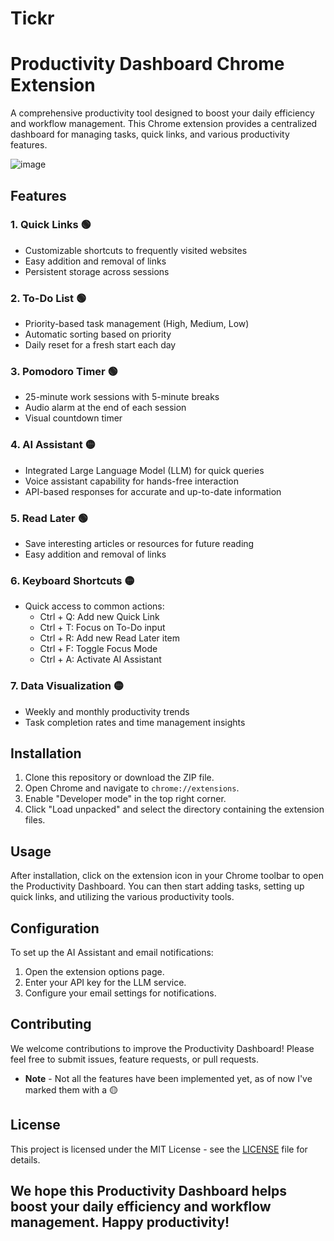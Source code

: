 # Tickr
# Productivity Dashboard Chrome Extension

A comprehensive productivity tool designed to boost your daily efficiency and workflow management. This Chrome extension provides a centralized dashboard for managing tasks, quick links, and various productivity features.

![image](https://github.com/user-attachments/assets/2b7a326b-d16c-4116-a231-ec29e504e9c0)

## Features

### 1. Quick Links 🟢
- Customizable shortcuts to frequently visited websites
- Easy addition and removal of links
- Persistent storage across sessions

### 2. To-Do List 🟢
- Priority-based task management (High, Medium, Low)
- Automatic sorting based on priority
- Daily reset for a fresh start each day

### 3. Pomodoro Timer 🟢
- 25-minute work sessions with 5-minute breaks
- Audio alarm at the end of each session
- Visual countdown timer

### 4. AI Assistant 🟡
- Integrated Large Language Model (LLM) for quick queries
- Voice assistant capability for hands-free interaction
- API-based responses for accurate and up-to-date information

### 5. Read Later 🟢
- Save interesting articles or resources for future reading
- Easy addition and removal of links

### 6. Keyboard Shortcuts 🟡
- Quick access to common actions:
  - Ctrl + Q: Add new Quick Link
  - Ctrl + T: Focus on To-Do input
  - Ctrl + R: Add new Read Later item
  - Ctrl + F: Toggle Focus Mode
  - Ctrl + A: Activate AI Assistant

### 7. Data Visualization 🟡
- Weekly and monthly productivity trends
- Task completion rates and time management insights

## Installation

1. Clone this repository or download the ZIP file.
2. Open Chrome and navigate to `chrome://extensions`.
3. Enable "Developer mode" in the top right corner.
4. Click "Load unpacked" and select the directory containing the extension files.

## Usage

After installation, click on the extension icon in your Chrome toolbar to open the Productivity Dashboard. You can then start adding tasks, setting up quick links, and utilizing the various productivity tools.

## Configuration

To set up the AI Assistant and email notifications:

1. Open the extension options page.
2. Enter your API key for the LLM service.
3. Configure your email settings for notifications.

## Contributing

We welcome contributions to improve the Productivity Dashboard! Please feel free to submit issues, feature requests, or pull requests. 
- **Note** - Not all the features have been implemented yet, as of now I've marked them with a 🟡

## License

This project is licensed under the MIT License - see the [LICENSE](LICENSE) file for details.


We hope this Productivity Dashboard helps boost your daily efficiency and workflow management. Happy productivity!
---



